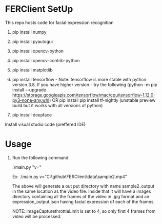 # FERClient SetUp
This repo hosts code for facial expression recognition

1.  pip install numpy
2.  pip install pyautogui
3.  pip install opencv-python
4.  pip install opencv-contrib-python
5.  pip install matplotlib
6.  pip install tensorflow - 
    Note: tensorflow is more stable with python version 3.8. 
    If you have higher version - try the following
    (python -m pip install --upgrade https://storage.googleapis.com/tensorflow/mac/cpu/tensorflow-1.12.0-py3-none-any.whl)
        OR
    pip install pip install tf-nightly (unstable preview build but it works with all versions of python)

7. pip install deepface

Install visual studio code (preffered IDE)

# Usage 

1. Run the following command

    .\main.py "v=<path to video file>"

    Ex: .\main.py v="C:\github\FERClient\data\sample2.mp4"

    The above will generate a out put directory with name sample2_output in the same location as the video file. Inside that it will have a images directory containing all the frames of the video in .jpg format and an expression_output.json having facial expression of each of the frames.

    NOTE: imageCapturethrottleLimit is set to 4, so only first 4 frames from video will be processed.